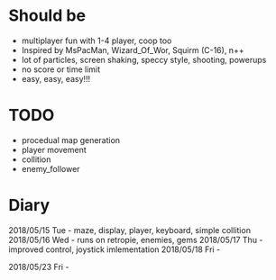 # Should be

* multiplayer fun with 1-4 player, coop too
* Inspired by MsPacMan, Wizard_Of_Wor, Squirm (C-16), n++
* lot of particles, screen shaking, speccy style, shooting, powerups
* no score or time limit
* easy, easy, easy!!!


# TODO

* procedual map generation
* player movement
* collition
* enemy_follower

# Diary

2018/05/15 Tue - maze, display, player, keyboard, simple collition
2018/05/16 Wed - runs on retropie, enemies, gems
2018/05/17 Thu - improved control, joystick imlementation
2018/05/18 Fri - 

2018/05/23 Fri - 
